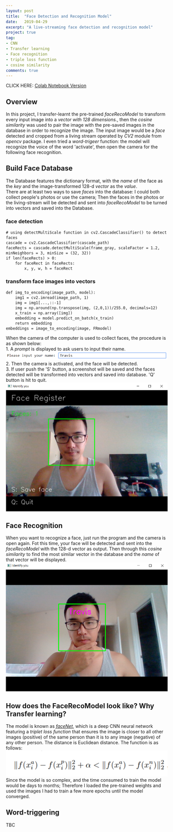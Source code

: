 ```yaml
---
layout: post
title:  "Face Detection and Recognition Model"
date:   2019-04-29
excerpt: "A live-streaming face detection and recognition model"
project: true
tag:
- CNN
- Transfer learning
- Face recognition
- triple loss function
- cosine similarity
comments: true
---
```


CLICK HERE:
[Colab Notebook Version](https://github.com/jeremite/Roll_Call_AI/blob/master/AI_rollCall1005.ipynb)



## Overview
In this project, I transfer-learnt the pre-trained *faceRecoModel* to transform every input image into a *vector with 128 dimensions.*, then the *cosine similarity* was used to pair the image with the pre-saved images in the database in order to recognize the image. The input image would be a *face* detected and cropped from a living stream operated by *CV2* module from *opencv* package.
I even tried a *word-trigeer* function: the model will recognize the voice of the word 'activate', then open the camera for the following face recognition.


## Build Face Database 
The Database features the dictionary format, with the *name* of the face as the *key* and the image-transformed 128-d *vector* as the *value*. <br>
There are at least two ways to save *faces* into the database: I could both collect people's photos or use the camera; Then the faces in the photos or the living-stream will be detected and sent into *faceRecoModel* to be turned into vectors and saved into the Database.
### face detection
    # using detectMultiScale function in cv2.CascadeClassifier() to detect faces
    cascade = cv2.CascadeClassifier(cascade_path)                
    faceRects = cascade.detectMultiScale(frame_gray, scaleFactor = 1.2, minNeighbors = 3, minSize = (32, 32))        
    if len(faceRects) > 0:                 
        for faceRect in faceRects: 
            x, y, w, h = faceRect
### transform face images into vectors
    def img_to_encoding(image_path, model):
        img1 = cv2.imread(image_path, 1)
        img = img1[...,::-1]
        img = np.around(np.transpose(img, (2,0,1))/255.0, decimals=12)
        x_train = np.array([img])
        embedding = model.predict_on_batch(x_train)
        return embedding
    embeddings = image_to_encoding(image, FRmodel) 

When the camera of the computer is used to collect faces, the procedure is as shown below: <br>
    1. A *prompt* is displayed to ask users to input their name.
    ![prompt](https://github.com/jeremite/jeremite.github.io/blob/master/assets/img/Post/f1.png?raw=true) <br>
    2. Then the camera is activated, and the face will be detected.<br>
    3. If user push the 'S' button, a screenshot will be saved and the faces detected will be transformed into vectors and saved into database. 'Q' button is hit to quit.
    ![saving face](https://github.com/jeremite/jeremite.github.io/blob/master/assets/img/Post/f2.png?raw=true) <br>
    
    
## Face Recognition
When you want to recognize a face, just run the program and the camera is open again. Fot this time, your face will be detected and sent into the *faceRecoModel* with the 128-d vector as output. Then through this *cosine similarity* to find the most similar vector in the database and the *name* of that vector will be displayed.
    ![detection and recognition](https://github.com/jeremite/jeremite.github.io/blob/master/assets/img/Post/f3.png?raw=true) <br>

## How does the FaceRecoModel look like? Why Transfer learning?
The model is known as [*faceNet*](https://arxiv.org/pdf/1503.03832.pdf), which is a deep CNN neural network featuring a *triplet loss function* that ensures the image is closer to all other images (positive) of the same person than it is to any image (negative) of any other person. The distance is Euclidean distance. The function is as follows:
 ![triplet loss](https://github.com/jeremite/jeremite.github.io/blob/master/assets/img/Post/f4.png?raw=true) <br>
Since the model is so complex, and the time consumed to train the model would be days to months; Therefore I loaded the pre-trained weights and used the images I had to train a few more epochs until the model converged.

## Word-triggering
TBC


